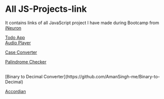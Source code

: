 # All JS-Projects-link

It contains links of all JavaScript project I have made during Bootcamp from [iNeuron](https://ineuron.ai)


[Todo App](https://github.com/AmanSingh-me/todo-web-app)
<br>
[Audio Player](https://github.com/AmanSingh-me/audio-player)
<br>

[Case Converter](https://github.com/AmanSingh-me/Case-converter)
<br>

[Palindrome Checker](https://github.com/AmanSingh-me/palindrome-checker)

<br>
[Binary to Decimal Converter](https://github.com/AmanSingh-me/Binary-to-Decimal)
<br>

[Accordian](https://github.com/AmanSingh-me/Accordian)
<br>

